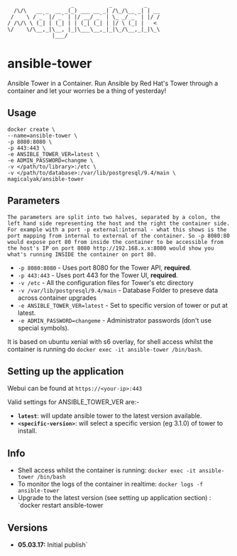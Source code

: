 ```
                    _           _          _    
  /\/\   __ _  __ _(_) ___ __ _| /\_/\__ _| | __
 /    \ / _` |/ _` | |/ __/ _` | \_ _/ _` | |/ /
/ /\/\ \ (_| | (_| | | (_| (_| | |/ \ (_| |   < 
\/    \/\__,_|\__, |_|\___\__,_|_|\_/\__,_|_|\_\
              |___/                             
```

# ansible-tower
Ansible Tower in a Container. Run Ansible by Red Hat's Tower through a container and let your worries be a thing of yesterday!

## Usage
```
docker create \
--name=ansible-tower \
-p 8080:8080 \
-p 443:443 \
-e ANSIBLE_TOWER_VER=latest \
-e ADMIN_PASSWORD=changme \
-v </path/to/library>:/etc \
-v </path/to/database>:/var/lib/postgresql/9.4/main \
magicalyak/ansible-tower
```
## Parameters

`The parameters are split into two halves, separated by a colon, the left hand side representing the host and the right the container side. 
For example with a port -p external:internal - what this shows is the port mapping from internal to external of the container.
So -p 8080:80 would expose port 80 from inside the container to be accessible from the host's IP on port 8080
http://192.168.x.x:8080 would show you what's running INSIDE the container on port 80.`

* `-p 8080:8080` - Uses port 8080 for the Tower API, **required**.
* `-p 443:443` - Uses port 443 for the Tower UI, **required**.
* `-v /etc` - All the configuration files for Tower's etc directory
* `-v /var/lib/postgresql/9.4/main` - Database Folder to preseve data across container upgrades
* `-e ANSIBLE_TOWER_VER=latest` - Set to specific version of tower or put at latest.
* `-e ADMIN_PASSWORD=changeme` - Administrator passwords (don't use special symbols). 

It is based on ubuntu xenial with s6 overlay, for shell access whilst the container is running do `docker exec -it ansible-tower /bin/bash`.

## Setting up the application
Webui can be found at `https://<your-ip>:443`

Valid settings for ANSIBLE_TOWER_VER are:-
+ **`latest`**: will update ansible tower to the latest version available.
+ **`<specific-version>`**: will select a specific version (eg 3.1.0) of tower to install.

## Info

* Shell access whilst the container is running: `docker exec -it ansible-tower /bin/bash`
* To monitor the logs of the container in realtime: `docker logs -f ansible-tower`
* Upgrade to the latest version (see setting up application section) : `docker restart ansible-tower

## Versions
+ **05.03.17:** Initial publish`
